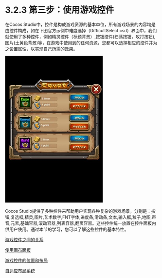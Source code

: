 # 3.2.3 第三步：使用游戏控件

在Cocos Studio中，控件是构成游戏资源的基本单位，所有游戏场景的内容均是由控件构成，如在下图官方示例中难度选择（DifficultSelect.csd）界面中，我们就使用了多种控件，例如精灵控件（标题背景）,按钮控件(扫荡按钮，攻打按钮),图片(土黄色背景)等，在游戏中使用到的任何资源，您都可以选择相应的控件并为之设置属性，以实现自己所需的效果。

![Image](res/image037.png)

Cocos Studio提供了多种控件来帮助用户实现各种复杂的游戏场景，分别是：按钮,复选框,精灵,图片,艺术数字,FNT字体,进度条,滑动条,文本,输入框,粒子,地图,声音,元素,基础容器,滚动容器,列表容器,翻页容器。这些控件统一放置在控件面板内供用户使用。通过本节的学习，您可以了解这些控件的基本特性。



[游戏控件之间的关系](../relationship/zh.md)

[使用画布面板](../use-canvas/zh.md)

[游戏控件的位置和布局](../positions/zh.md)

[自适应布局系统](../auto-size/zh.md)